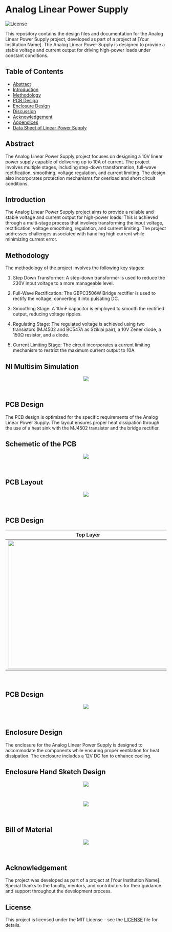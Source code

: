 # Analog Linear Power Supply

[![License](https://img.shields.io/badge/license-MIT-blue.svg)](LICENSE)

This repository contains the design files and documentation for the Analog Linear Power Supply project, developed as part of a project at [Your Institution Name]. The Analog Linear Power Supply is designed to provide a stable voltage and current output for driving high-power loads under constant conditions.

## Table of Contents

- [Abstract](#abstract)
- [Introduction](#introduction)
- [Methodology](#methodology)
- [PCB Design](#pcb-design)
- [Enclosure Design](#enclosure-design)
- [Discussion](#discussion)
- [Acknowledgement](#acknowledgement)
- [Appendices](#appendices)
- [Data Sheet of Linear Power Supply](#data-sheet-of-linear-power-supply)

## Abstract

The Analog Linear Power Supply project focuses on designing a 10V linear power supply capable of delivering up to 10A of current. The project involves multiple stages, including step-down transformation, full-wave rectification, smoothing, voltage regulation, and current limiting. The design also incorporates protection mechanisms for overload and short circuit conditions.

## Introduction

The Analog Linear Power Supply project aims to provide a reliable and stable voltage and current output for high-power loads. This is achieved through a multi-stage process that involves transforming the input voltage, rectification, voltage smoothing, regulation, and current limiting. The project addresses challenges associated with handling high current while minimizing current error.

## Methodology

The methodology of the project involves the following key stages:

1. Step Down Transformer: A step-down transformer is used to reduce the 230V input voltage to a more manageable level.

2. Full-Wave Rectification: The GBPC3506W Bridge rectifier is used to rectify the voltage, converting it into pulsating DC.

3. Smoothing Stage: A 10mF capacitor is employed to smooth the rectified output, reducing voltage ripples.

4. Regulating Stage: The regulated voltage is achieved using two transistors (MJ4502 and BC547A as Sziklai pair), a 10V Zener diode, a 150Ω resistor, and a diode.

5. Current Limiting Stage: The circuit incorporates a current limiting mechanism to restrict the maximum current output to 10A.

## NI Multisim Simulation

<p align="center"><img src="https://github.com/MB-Shihab-Aaqil-Ahamed/Solar-Wifi-Router/blob/master/Images/NIMultisim Simulation.png"></p>
<br>

## PCB Design

The PCB design is optimized for the specific requirements of the Analog Linear Power Supply. The layout ensures proper heat dissipation through the use of a heat sink with the MJ4502 transistor and the bridge rectifier.

## Schemetic of the PCB
<p align="center"><img src="https://github.com/MB-Shihab-Aaqil-Ahamed/Solar-Wifi-Router/blob/master/Images/Schematic.jpg" ></p>
<br>

## PCB Layout
<p align="center"><img src="https://github.com/MB-Shihab-Aaqil-Ahamed/Solar-Wifi-Router/blob/master/Images/PCB Layout.png" ></p>
<br>

## PCB Design

Top Layer                  |  Bottom Layer               
:-------------------------:|:-------------------------:
<img src="https://github.com/MB-Shihab-Aaqil-Ahamed/Solar-Wifi-Router/blob/master/Images/Top PCB Design.png" width="500" height="400"> | <img src="https://github.com/MB-Shihab-Aaqil-Ahamed/Solar-Wifi-Router/blob/master/Images/Bottom PCB Design.png" width="500" height="400"> 
<br>

## PCB Design

<p align="center"><img src="https://github.com/MB-Shihab-Aaqil-Ahamed/Solar-Wifi-Router/blob/master/Images/PCB Design.png" ></p>
<br>


## Enclosure Design

The enclosure for the Analog Linear Power Supply is designed to accommodate the components while ensuring proper ventilation for heat dissipation. The enclosure includes a 12V DC fan to enhance cooling.

## Enclosure Hand Sketch Design

<p align="center"><img src="https://github.com/MB-Shihab-Aaqil-Ahamed/Solar-Wifi-Router/blob/master/Images/Enclosure Design.jpg" ></p>
<br>
<p align="center"><img src="https://github.com/MB-Shihab-Aaqil-Ahamed/Solar-Wifi-Router/blob/master/Images/Product Design.jpg" ></p>
<br>

## Bill of Material

<p align="center"><img src="https://github.com/MB-Shihab-Aaqil-Ahamed/Solar-Wifi-Router/blob/master/Images/Bill_of_Matrials.png" ></p>
<br>

## Acknowledgement

The project was developed as part of a project at [Your Institution Name]. Special thanks to the faculty, mentors, and contributors for their guidance and support throughout the development process.

## License

This project is licensed under the MIT License - see the [LICENSE](LICENSE) file for details.
